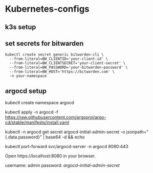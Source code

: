 # Kubernetes-configs

## k3s setup

## set secrets for bitwarden

```
kubectl create secret generic bitwarden-cli \
  --from-literal=BW_CLIENTID='your-client-id' \
  --from-literal=BW_CLIENTSECRET='your-client-secret' \
  --from-literal=BW_PASSWORD='your-bitwarden-password' \
  --from-literal=BW_HOST='https://bitwarden.com' \
  -n your-namespace
```

## argocd setup

kubectl create namespace argocd

kubectl apply -n argocd -f https://raw.githubusercontent.com/argoproj/argo-cd/stable/manifests/install.yaml

kubectl -n argocd get secret argocd-initial-admin-secret -o jsonpath="{.data.password}" | base64 -d && echo

kubectl port-forward svc/argocd-server -n argocd 8080:443

Open https://localhost:8080 in your browser.

username: admin
password: *argocd-initial-admin-secret*
